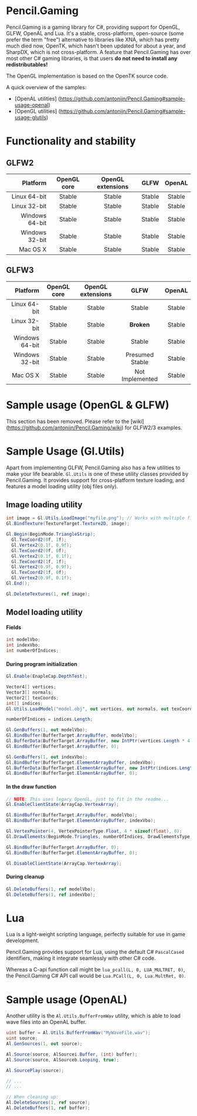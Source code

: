 Pencil.Gaming
=============
Pencil.Gaming is a gaming library for C#, providing support for OpenGL, GLFW, OpenAL and Lua. It's a stable, cross-platform, open-source (some prefer the term "free") alternative to libraries like XNA, which has pretty much died now, OpenTK, which hasn't been updated for about a year, and SharpDX, which is not cross-platform. A feature that Pencil.Gaming has over most other C# gaming libraries, is that users **do not need to install any redistributables!** 

The OpenGL implementation is based on the OpenTK source code.

A quick overview of the samples:
- [OpenAL utilities] (https://github.com/antonijn/Pencil.Gaming#sample-usage-openal)
- [OpenGL utilities] (https://github.com/antonijn/Pencil.Gaming#sample-usage-glutils)

Functionality and stability
===========================
GLFW2
-----
| Platform       | OpenGL core     | OpenGL extensions | GLFW            | OpenAL    |
| --------------:|:---------------:|:-----------------:|:---------------:|:---------:|
| Linux 64-bit   | Stable          | Stable            | Stable          | Stable    |
| Linux 32-bit   | Stable          | Stable            | Stable          | Stable    |
| Windows 64-bit | Stable          | Stable            | Stable          | Stable    |
| Windows 32-bit | Stable          | Stable            | Stable          | Stable    |
| Mac OS X       | Stable          | Stable            | Stable          | Stable    |

GLFW3
-----
| Platform       | OpenGL core     | OpenGL extensions | GLFW            | OpenAL    |
| --------------:|:---------------:|:-----------------:|:---------------:|:---------:|
| Linux 64-bit   | Stable          | Stable            | Stable          | Stable    |
| Linux 32-bit   | Stable          | Stable            | **Broken**      | Stable    |
| Windows 64-bit | Stable          | Stable            | Stable          | Stable    |
| Windows 32-bit | Stable          | Stable            | Presumed Stable | Stable    |
| Mac OS X       | Stable          | Stable            | Not Implemented | Stable    |

Sample usage (OpenGL & GLFW)
============================
This section has been removed. Please refer to the [wiki] (https://github.com/antonijn/Pencil.Gaming/wiki) for GLFW2/3 examples.

Sample Usage (Gl.Utils)
=======================
Apart from implementing GLFW, Pencil.Gaming also has a few utilities to make your life bearable. `Gl.Utils` is one of these utility classes provided by Pencil.Gaming. It provides support for cross-platform texture loading, and features a model loading utility (obj files only).

Image loading utility
---------------------
```C#
int image = Gl.Utils.LoadImage("myfile.png"); // Works with multiple file formats
Gl.BindTexture(TextureTarget.Texture2D, image);

Gl.Begin(BeginMode.TriangleStrip);
  Gl.TexCoord2(0f, 1f);
  Gl.Vertex2(0.1f, 0.9f);
  Gl.TexCoord2(0f, 0f);
  Gl.Vertex2(0.1f, 0.1f);
  Gl.TexCoord2(1f, 1f);
  Gl.Vertex2(0.9f, 0.9f);
  Gl.TexCoord2(1f, 0f);
  Gl.Vertex2(0.9f, 0.1f);
Gl.End();

Gl.DeleteTextures(1, ref image);
```

Model loading utility
----------------------

#### Fields
```C#
int modelVbo;
int indexVbo;
int numberOfIndices;
```

#### During program initialization
```C#
Gl.Enable(EnapleCap.DepthTest);

Vector4[] vertices;
Vector3[] normals;
Vector2[] texCoords;
int[] indices;
Gl.Utils.LoadModel("model.obj", out vertices, out normals, out texCoords, out indices, false);

numberOfIndices = indices.Length;

Gl.GenBuffers(1, out modelVbo);
Gl.BindBuffer(BufferTarget.ArrayBuffer, modelVbo);
Gl.BufferData(BufferTarget.ArrayBuffer, new IntPtr(vertices.Length * 4 * sizeof(float)), vertices, BufferUsageHint.StaticDraw);
Gl.BindBuffer(BufferTarget.ArrayBuffer, 0);

Gl.GenBuffers(1, out indexVbo);
Gl.BindBuffer(BufferTarget.ElementArrayBuffer, indexVbo);
Gl.BufferData(BufferTarget.ElementArrayBuffer, new IntPtr(indices.Length * sizeof(int)), indices, BufferUsageHint.StaticDraw);
Gl.BindBuffer(BufferTarget.ElementArrayBuffer, 0);
```

#### In the draw function
```C#
// NOTE: This uses legacy OpenGL, just to fit in the readme...
Gl.EnableClientState(ArrayCap.VertexArray);

Gl.BindBuffer(BufferTarget.ArrayBuffer, modelVbo);
Gl.BindBuffer(BufferTarget.ElementArrayBuffer, indexVbo);

Gl.VertexPointer(4, VertexPointerType.Float, 4 * sizeof(float), 0);
Gl.DrawElements(BeginMode.Triangles, numberOfIndices, DrawElementsType.UnsignedInt, 0);

Gl.BindBuffer(BufferTarget.ArrayBuffer, 0);
Gl.BindBuffer(BufferTarget.ElementArrayBuffer, 0);

Gl.DisableClientState(ArrayCap.VertexArray);
```

#### During cleanup
```C#
Gl.DeleteBuffers(1, ref modelVbo);
Gl.DeleteBuffers(1, ref indexVbo);
```

Lua
===
Lua is a light-weight scripting language, perfectly suitable for use in game development.

Pencil.Gaming provides support for Lua, using the default C# `PascalCased` identifiers, making it integrate seamlessly with other C# code.

Whereas a C-api function call might be `lua_pcall(L, 0, LUA_MULTRET, 0)`, the Pencil.Gaming C# API call would be `Lua.PCall(L, 0, Lua.MultRet, 0)`.

Sample usage (OpenAL)
=====================
Another utility is the `Al.Utils.BufferFromWav` utility, which is able to load wave files into an OpenAL buffer.

```C#
uint buffer = Al.Utils.BufferFromWav("MyWaveFile.wav");
uint source;
Al.GenSources(1, out source);

Al.Source(source, AlSourcei.Buffer, (int) buffer);
Al.Source(source, AlSourceb.Looping, true);

Al.SourcePlay(source);

// ...
// ...

// When cleaning up:
Al.DeleteSources(1, ref source);
Al.DeleteBuffers(1, ref buffer);
```
